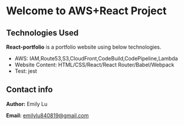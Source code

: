 # Welcome to AWS+React Project #


## Technologies Used ##

**React-portfolio** is a portfolio website using below technologies.
- AWS: IAM,Route53,S3,CloudFront,CodeBuild,CodePipeline,Lambda
- Website Content: HTML/CSS/React/React Router/Babel/Webpack
- Test: jest


## Contact info ##
**Author:** Emily Lu

**Email:** emilylu840819@gmail.com
